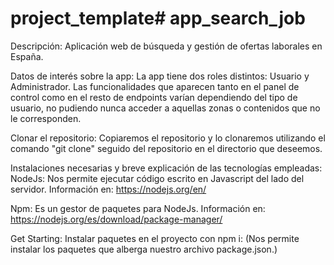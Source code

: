 # project_template# app_search_job

Descripción:
Aplicación  web de búsqueda y gestión de ofertas laborales en España. 

Datos de interés sobre la app:
La app tiene dos roles distintos: Usuario y Administrador. Las funcionalidades que aparecen tanto en el panel de control como en el resto de endpoints varían dependiendo del tipo de usuario, no pudiendo nunca acceder a aquellas zonas o contenidos que no le corresponden.

Clonar el repositorio:
Copiaremos el repositorio y lo clonaremos utilizando el comando "git clone" seguido del repositorio en el directorio que deseemos.

Instalaciones necesarias y breve explicación de las tecnologías empleadas:
NodeJs:
Nos permite ejecutar código escrito en Javascript del lado del servidor.
Información en: https://nodejs.org/en/

Npm:
Es un gestor de paquetes para NodeJs.
Información en: https://nodejs.org/es/download/package-manager/

Get Starting:
Instalar paquetes en el proyecto con npm i:
(Nos permite instalar los paquetes que alberga nuestro archivo package.json.)
